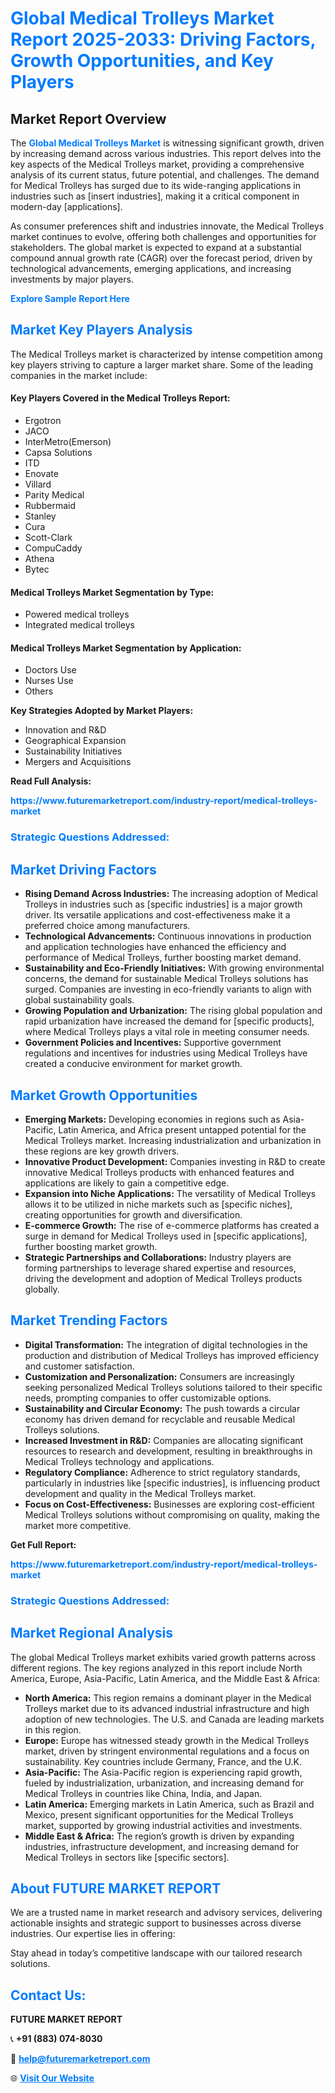 <h1 style="color: #007BFF;">Global Medical Trolleys Market Report 2025-2033: Driving Factors, Growth Opportunities, and Key Players</h1>

<section id="overview">
<h2>Market Report Overview</h2>
<p>The <a href="https://www.futuremarketreport.com/industry-report/medical-trolleys-market" style="color: #007BFF; text-decoration: none;"><strong>Global Medical Trolleys Market</strong></a> is witnessing significant growth, driven by increasing demand across various industries. This report delves into the key aspects of the Medical Trolleys market, providing a comprehensive analysis of its current status, future potential, and challenges. The demand for Medical Trolleys has surged due to its wide-ranging applications in industries such as [insert industries], making it a critical component in modern-day [applications].</p>
<p>As consumer preferences shift and industries innovate, the Medical Trolleys market continues to evolve, offering both challenges and opportunities for stakeholders. The global market is expected to expand at a substantial compound annual growth rate (CAGR) over the forecast period, driven by technological advancements, emerging applications, and increasing investments by major players.</p>
</section>

<section id="overview">
<p><a href="https://www.futuremarketreport.com/request-sample/reportId=80421" style="color: #007BFF; text-decoration: none;"><strong>Explore Sample Report Here</strong></a></p>
</section>

<section id="key-players">
<h2 style="color: #007BFF;">Market Key Players Analysis</h2>
<p>The Medical Trolleys market is characterized by intense competition among key players striving to capture a larger market share. Some of the leading companies in the market include:</p>
<h4>Key Players Covered in the Medical Trolleys Report:</h4>
<ul><li>Ergotron</li><li>JACO</li><li>InterMetro(Emerson)</li><li>Capsa Solutions</li><li>ITD</li><li>Enovate</li><li>Villard</li><li>Parity Medical</li><li>Rubbermaid</li><li>Stanley</li><li>Cura</li><li>Scott-Clark</li><li>CompuCaddy</li><li>Athena</li><li>Bytec</li></ul>
<h4>Medical Trolleys Market Segmentation by Type:</h4>
<ul><li>Powered medical trolleys</li><li>Integrated medical trolleys</li></ul>

<h4>Medical Trolleys Market Segmentation by Application:</h4>
<ul><li>Doctors Use</li><li>Nurses Use</li><li>Others</li></ul>
<p><strong>Key Strategies Adopted by Market Players:</strong></p>
<ul>
<li>Innovation and R&D</li>
<li>Geographical Expansion</li>
<li>Sustainability Initiatives</li>
<li>Mergers and Acquisitions</li>
</ul>
</section>

<section>
<p><strong>Read Full Analysis: </strong></p><a href="https://www.futuremarketreport.com/industry-report/medical-trolleys-market" style="color: #007BFF; text-decoration: none;"><strong>https://www.futuremarketreport.com/industry-report/medical-trolleys-market</strong></a>
<h3 style="color: #007BFF;">Strategic Questions Addressed:</h3>
</section>

<section id="driving-factors">
<h2 style="color: #007BFF;">Market Driving Factors</h2>
<ul>
<li><strong>Rising Demand Across Industries:</strong> The increasing adoption of Medical Trolleys in industries such as [specific industries] is a major growth driver. Its versatile applications and cost-effectiveness make it a preferred choice among manufacturers.</li>
<li><strong>Technological Advancements:</strong> Continuous innovations in production and application technologies have enhanced the efficiency and performance of Medical Trolleys, further boosting market demand.</li>
<li><strong>Sustainability and Eco-Friendly Initiatives:</strong> With growing environmental concerns, the demand for sustainable Medical Trolleys solutions has surged. Companies are investing in eco-friendly variants to align with global sustainability goals.</li>
<li><strong>Growing Population and Urbanization:</strong> The rising global population and rapid urbanization have increased the demand for [specific products], where Medical Trolleys plays a vital role in meeting consumer needs.</li>
<li><strong>Government Policies and Incentives:</strong> Supportive government regulations and incentives for industries using Medical Trolleys have created a conducive environment for market growth.</li>
</ul>
</section>

<section id="growth-opportunities">
<h2 style="color: #007BFF;">Market Growth Opportunities</h2>
<ul>
<li><strong>Emerging Markets:</strong> Developing economies in regions such as Asia-Pacific, Latin America, and Africa present untapped potential for the Medical Trolleys market. Increasing industrialization and urbanization in these regions are key growth drivers.</li>
<li><strong>Innovative Product Development:</strong> Companies investing in R&D to create innovative Medical Trolleys products with enhanced features and applications are likely to gain a competitive edge.</li>
<li><strong>Expansion into Niche Applications:</strong> The versatility of Medical Trolleys allows it to be utilized in niche markets such as [specific niches], creating opportunities for growth and diversification.</li>
<li><strong>E-commerce Growth:</strong> The rise of e-commerce platforms has created a surge in demand for Medical Trolleys used in [specific applications], further boosting market growth.</li>
<li><strong>Strategic Partnerships and Collaborations:</strong> Industry players are forming partnerships to leverage shared expertise and resources, driving the development and adoption of Medical Trolleys products globally.</li>
</ul>
</section>

<section id="trending-factors">
<h2 style="color: #007BFF;">Market Trending Factors</h2>
<ul>
<li><strong>Digital Transformation:</strong> The integration of digital technologies in the production and distribution of Medical Trolleys has improved efficiency and customer satisfaction.</li>
<li><strong>Customization and Personalization:</strong> Consumers are increasingly seeking personalized Medical Trolleys solutions tailored to their specific needs, prompting companies to offer customizable options.</li>
<li><strong>Sustainability and Circular Economy:</strong> The push towards a circular economy has driven demand for recyclable and reusable Medical Trolleys solutions.</li>
<li><strong>Increased Investment in R&D:</strong> Companies are allocating significant resources to research and development, resulting in breakthroughs in Medical Trolleys technology and applications.</li>
<li><strong>Regulatory Compliance:</strong> Adherence to strict regulatory standards, particularly in industries like [specific industries], is influencing product development and quality in the Medical Trolleys market.</li>
<li><strong>Focus on Cost-Effectiveness:</strong> Businesses are exploring cost-efficient Medical Trolleys solutions without compromising on quality, making the market more competitive.</li>
</ul>
</section>

<section>
<p><strong>Get Full Report: </strong></p><a href="https://www.futuremarketreport.com/industry-report/medical-trolleys-market" style="color: #007BFF; text-decoration: none;"><strong>https://www.futuremarketreport.com/industry-report/medical-trolleys-market</strong></a>
<h3 style="color: #007BFF;">Strategic Questions Addressed:</h3>
</section>


<section id="regional-analysis">
<h2 style="color: #007BFF;">Market Regional Analysis</h2>
<p>The global Medical Trolleys market exhibits varied growth patterns across different regions. The key regions analyzed in this report include North America, Europe, Asia-Pacific, Latin America, and the Middle East & Africa:</p>
<ul>
<li><strong>North America:</strong> This region remains a dominant player in the Medical Trolleys market due to its advanced industrial infrastructure and high adoption of new technologies. The U.S. and Canada are leading markets in this region.</li>
<li><strong>Europe:</strong> Europe has witnessed steady growth in the Medical Trolleys market, driven by stringent environmental regulations and a focus on sustainability. Key countries include Germany, France, and the U.K.</li>
<li><strong>Asia-Pacific:</strong> The Asia-Pacific region is experiencing rapid growth, fueled by industrialization, urbanization, and increasing demand for Medical Trolleys in countries like China, India, and Japan.</li>
<li><strong>Latin America:</strong> Emerging markets in Latin America, such as Brazil and Mexico, present significant opportunities for the Medical Trolleys market, supported by growing industrial activities and investments.</li>
<li><strong>Middle East & Africa:</strong> The region’s growth is driven by expanding industries, infrastructure development, and increasing demand for Medical Trolleys in sectors like [specific sectors].</li>
</ul>
</section>

<footer>
<h2 style="color: #007BFF;">About FUTURE MARKET REPORT</h2>
<p>We are a trusted name in market research and advisory services, delivering actionable insights and strategic support to businesses across diverse industries. Our expertise lies in offering:</p>

<p>Stay ahead in today’s competitive landscape with our tailored research solutions.</p>

<h2 style="color: #007BFF;">Contact Us:</h2>
<p><strong>FUTURE MARKET REPORT</strong></p>
<p>📞 <strong>+91 (883) 074-8030</strong></p>
<p>📧 <strong><a href="mailto:help@futuremarketreport.com" style="color: #007BFF;">help@futuremarketreport.com</a></strong></p>
<p>🌐 <strong><a href="https://www.futuremarketreport.com/" style="color: #007BFF;">Visit Our Website</a></strong></p>
</footer>